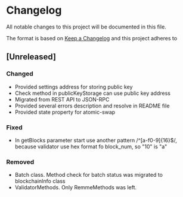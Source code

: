 # Changelog
All notable changes to this project will be documented in this file.

The format is based on [Keep a Changelog](http://keepachangelog.com/en/1.0.0/)
and this project adheres to

## [Unreleased]
### Changed
- Provided settings address for storing public key
- Check method in publicKeyStorage can use public key address
- Migrated from REST API to JSON-RPC
- Provided several errors description and resolve in README file
- Provided state property for atomic-swap

### Fixed
- In getBlocks parameter start use another pattern /^\[a-f0-9]{16}$/, because validator use hex format fo block_num, so "10" is "a"

### Removed
- Batch class. Method check for batch status was migrated to blockchainInfo class
- ValidatorMethods. Only RemmeMethods was left.